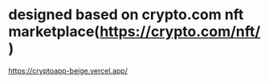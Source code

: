 # designed based on crypto.com nft marketplace(https://crypto.com/nft/)

https://cryptoapp-beige.vercel.app/
